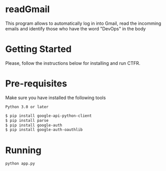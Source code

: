 # readGmail
This program allows to automatically log in into Gmail, read the incomming emails and identify those who have the word "DevOps" in the body

# Getting Started
Please, follow the instructions below for installing and run CTFR.

# Pre-requisites
Make sure you have installed the following tools
```
Python 3.0 or later
```
```bash
$ pip install google-api-python-client
$ pip install parse
$ pip install google-auth
$ pip install google-auth-oauthlib

```
# Running
```
python app.py
```
